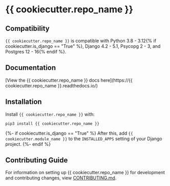 # {{ cookiecutter.repo_name }}

## Compatibility

`{{ cookiecutter.repo_name }}` is compatible with Python 3.8 - 3.12{% if cookiecutter.is_django == "True" %}, Django 4.2 - 5.1, Psycopg 2 - 3, and Postgres 12 - 16{% endif %}.

## Documentation

[View the {{ cookiecutter.repo_name }} docs here](https://{{ cookiecutter.repo_name }}.readthedocs.io/)

## Installation

Install `{{ cookiecutter.repo_name }}` with:

    pip3 install {{ cookiecutter.repo_name }}

{%- if cookiecutter.is_django == "True" %}
After this, add `{{ cookiecutter.module_name }}` to the `INSTALLED_APPS` setting of your Django project.
{%- endif %}

## Contributing Guide

For information on setting up {{ cookiecutter.repo_name }} for development and contributing changes, view [CONTRIBUTING.md](CONTRIBUTING.md).
